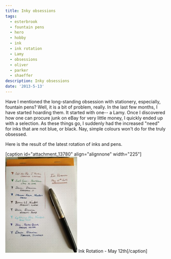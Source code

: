 ```yaml
---
title: Inky obsessions
tags:
  - esterbrook
  - fountain pens
  - hero
  - hobby
  - ink
  - ink rotation
  - Lamy
  - obsessions
  - oliver
  - parker
  - shaeffer
description: Inky obsessions
date: '2013-5-13'
---
```


Have I mentioned the long-standing obsession with stationery, especially, fountain pens? Well, it is a bit of problem, really. In the last few months, I have started hoarding them. It started with one-- a Lamy. Once I discovered how one can procure junk on eBay for very little money, I quickly ended up with a selection. As these things go, I suddenly had the increased "need" for inks that are not blue, or black. Nay, simple colours won't do for the truly obsessed.

Here is the result of the latest rotation of inks and pens.

\[caption id="attachment\_13780" align="alignnone" width="225"\][![Ink Rotation - May 12th](/images/Photo-2013-05-12-5-40-53-PM-e1368499228747-225x300.jpg)][0] Ink Rotation - May 12th\[/caption\]


[0]: http://blog.shiv.me/wp-content/uploads/2013/05/Photo-2013-05-12-5-40-53-PM-e1368499228747.jpg